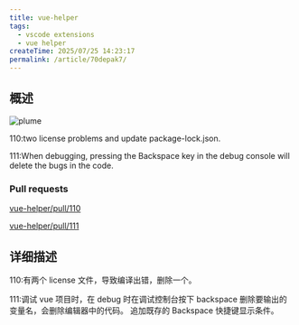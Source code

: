 ```yaml
---
title: vue-helper
tags:
  - vscode extensions
  - vue helper
createTime: 2025/07/25 14:23:17
permalink: /article/70depak7/
---
```


## 概述

![plume](/vue-helper.png)

110:two license problems and update package-lock.json.

111:When debugging, pressing the Backspace key in the debug console will delete the bugs in the code.

### Pull requests

[vue-helper/pull/110](https://github.com/jiaolong1021/vue-helper/pull/110)

[vue-helper/pull/111](https://github.com/jiaolong1021/vue-helper/pull/111)

## 详细描述

110:有两个 license 文件，导致编译出错，删除一个。

111:调试 vue 项目时，在 debug 时在调试控制台按下 backspace 删除要输出的变量名，会删除编辑器中的代码。
追加既存的 Backspace 快捷键显示条件。

<CustomComponent />
